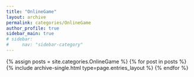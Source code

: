 ```yaml
---
title: "OnlineGame"
layout: archive
permalink: categories/OnlineGame
author_profile: true
sidebar_main: true
# sidebar:
#     nav: "sidebar-category"
---
```


{% assign posts = site.categories.OnlineGame %}
{% for post in posts %} {% include archive-single.html type=page.entries_layout %} {% endfor %}
